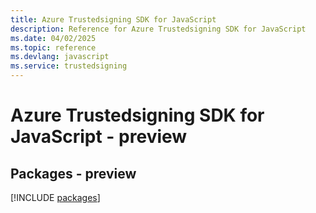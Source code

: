 ```yaml
---
title: Azure Trustedsigning SDK for JavaScript
description: Reference for Azure Trustedsigning SDK for JavaScript
ms.date: 04/02/2025
ms.topic: reference
ms.devlang: javascript
ms.service: trustedsigning
---
```

# Azure Trustedsigning SDK for JavaScript - preview
## Packages - preview
[!INCLUDE [packages](trustedsigning-index.md)]